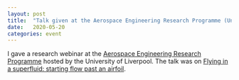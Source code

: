 ```yaml
---
layout: post
title:  "Talk given at the Aerospace Engineering Research Programme (University of Liverpool) webinar series"
date:   2020-05-20
categories: event
---
```


I gave a research webinar at the [Aerospace Engineering Research Programme](http://pcwww.liv.ac.uk/~cadot/Aerospace_engineering_research_programme.pdf) hosted by the University of Liverpool. The talk was on [Flying in a superfluid: starting flow past an airfoil](/research/assets/slides/200520_Liverpool.pdf).

